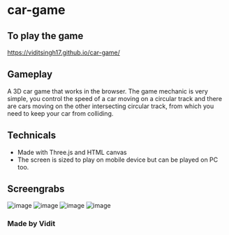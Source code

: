 # car-game

## To play the game
https://viditsingh17.github.io/car-game/
## Gameplay

A 3D car game that works in the browser. The game mechanic is very simple, you control the speed of a car moving on a circular track and there are cars moving on the other 
intersecting circular track, from which you need to keep your car from colliding.

## Technicals

* Made with Three.js and HTML canvas
* The screen is sized to play on mobile device but can be played on PC too.

## Screengrabs
![image](https://user-images.githubusercontent.com/42893728/154540846-9e7317a3-422c-4d14-86e3-6234d35ddec2.png)
![image](https://user-images.githubusercontent.com/42893728/154540802-3c9580a7-042c-4587-b797-f5e922105e78.png)
![image](https://user-images.githubusercontent.com/42893728/154540810-6caa0425-b2a1-4a0d-9ba8-df2783cb3db3.png)
![image](https://user-images.githubusercontent.com/42893728/154540830-af693070-5e4d-4208-979c-2bafe0506c9d.png)


### Made by Vidit
